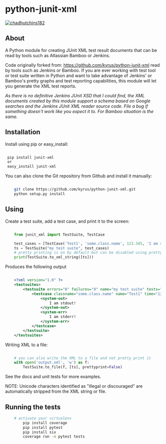 python-junit-xml
================

[![chadhutchins182](https://circleci.com/gh/chadhutchins182/python-junit-xml.svg?style=shield)](https://app.circleci.com/pipelines/github/chadhutchins182/python-junit-xml)

About
-----

A Python module for creating JUnit XML test result documents that can be
read by tools such as Atlassian Bamboo or Jenkins.

Code originally forked from: <https://github.com/kyrus/python-junit-xml>
read by tools such as Jenkins or Bamboo. If you are ever working with test tool or
test suite written in Python and want to take advantage of Jenkins' or Bamboo's
pretty graphs and test reporting capabilities, this module will let you
generate the XML test reports.

*As there is no definitive Jenkins JUnit XSD that I could find, the XML
documents created by this module support a schema based on Google
searches and the Jenkins JUnit XML reader source code. File a bug if
something doesn't work like you expect it to.
For Bamboo situation is the same.*

Installation
------------

Install using pip or easy_install:

```bash

 pip install junit-xml
 or
 easy_install junit-xml
```

You can also clone the Git repository from Github and install it manually:

```bash

    git clone https://github.com/kyrus/python-junit-xml.git
    python setup.py install
```

Using
-----

Create a test suite, add a test case, and print it to the screen:

```python

    from junit_xml import TestSuite, TestCase

    test_cases = [TestCase('Test1', 'some.class.name', 123.345, 'I am stdout!', 'I am stderr!')]
    ts = TestSuite("my test suite", test_cases)
    # pretty printing is on by default but can be disabled using prettyprint=False
    print(TestSuite.to_xml_string([ts]))
```

Produces the following output

```xml

    <?xml version="1.0" ?>
    <testsuites>
        <testsuite errors="0" failures="0" name="my test suite" tests="1">
            <testcase classname="some.class.name" name="Test1" time="123.345000">
                <system-out>
                    I am stdout!
                </system-out>
                <system-err>
                    I am stderr!
                </system-err>
            </testcase>
        </testsuite>
    </testsuites>
```

Writing XML to a file:

```python

    # you can also write the XML to a file and not pretty print it
    with open('output.xml', 'w') as f:
        TestSuite.to_file(f, [ts], prettyprint=False)

```

See the docs and unit tests for more examples.

NOTE: Unicode characters identified as "illegal or discouraged" are automatically
stripped from the XML string or file.

Running the tests
-----------------

```bash
    # activate your virtualenv
        pip install coverage
        pip install pytest
        pip install six
        coverage run -m pytest tests
```
